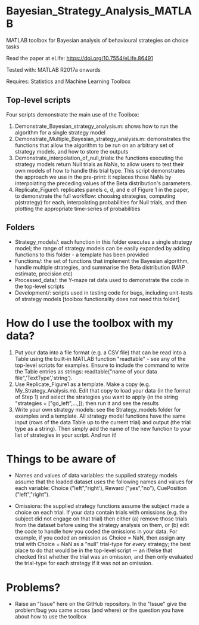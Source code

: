 # Bayesian_Strategy_Analysis_MATLAB
MATLAB toolbox for Bayesian analysis of behavioural strategies on choice tasks

Read the paper at eLife: https://doi.org/10.7554/eLife.86491

Tested with: MATLAB R2017a onwards

Requires: Statistics and Machine Learning Toolbox

## Top-level scripts
Four scripts demonstrate the main use of the Toolbox:
1. Demonstrate_Bayesian_strategy_analysis.m: shows how to run the algorithm for a single strategy model  
2. Demonstrate_Multiple_Bayesian_strategy_analysis.m: demonstrates the functions that allow the algorithm to be run on an arbitrary set of strategy models, and how to store the outputs
3. Demonstrate_interpolation_of_null_trials: the functions executing the strategy models return Null trials as NaNs, to allow users to test their own models of how to handle this trial type. This script demonstrates the approach we use in the pre-print: it replaces those NaNs by interpolating the preceding values of the Beta distribution's parameters.
4. Replicate_Figure1: replicates panels c, d, and e of Figure 1 in the paper, to demonstrate the full workflow: choosing strategies, computing p(strategy) for each, interpolating probabilities for Null trials, and then plotting the appropriate time-series of probabilities


## Folders
- Strategy_models/: each function in this folder executes a single strategy model; the range of strategy models can be easily expanded by adding functions to this folder - a template has been provided
- Functions/: the set of functions that implement the Bayesian algorithm, handle multiple strategies, and summarise the Beta distribution (MAP estimate, precision etc)
- Processed_data/: the Y-maze rat data used to demonstrate the code in the top-level scripts
- Development/: scripts used in testing code for bugs, including unit-tests of strategy models [toolbox functionality does not need this folder]

# How do I use the toolbox with my data?
1. Put your data into a file format (e.g. a CSV file) that can be read into a Table using the built-in MATLAB function "readtable" - see any of the top-level scripts for examples. Ensure to include the command to write the Table entries as strings: readtable("name of your data file",'TextType','string'). 
2. Use Replicate_Figure1 as a template. Make a copy (e.g. My_Strategy_Analysis.m). Edit that copy to load your data (in the format of Step 1) and select the strategies you want to apply (in the string "strategies = ["go_left",...,]); then run it and see the results
3. Write your own strategy models: see the Strategy_models folder for examples and a template. All strategy model functions have the same input (rows of the data Table up to the current trial) and output (the trial type as a string). Then simply add the name of the new function to your list of strategies in your script. And run it!

# Things to be aware of
- Names and values of data variables: the supplied strategy models assume that the loaded dataset uses the following names and values for each variable: Choice ("left","right'), Reward ("yes","no"), CuePosition ("left","right"). 

- Omissions: the supplied strategy functions assume the subject made a choice on each trial. If your data contain trials with omissions (e.g. the subject did not engage on that trial) then either (a) remove those trials from the dataset before using the strategy analysis on them, or (b) edit the code to handle how you coded the omissions in your data. For example, if you coded an omission as Choice = NaN, then assign any trial with Choice = NaN as a "null" trial-type for *every* strategy; the best place to do that would be in the top-level script -- an if/else that checked first whether the trial was an omission, and then only evaluated the trial-type for each strategy if it was not an omission.

# Problems?
- Raise an "Issue" here on the GitHub repository. In the "Issue" give the problem/bug you came across (and where) or the question you have about how to use the toolbox

